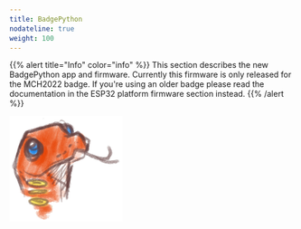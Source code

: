 ```yaml
---
title: BadgePython
nodateline: true
weight: 100
---
```


{{% alert title="Info" color="info" %}}
This section describes the new BadgePython app and firmware. Currently this firmware is only released for the MCH2022 badge. If you're using an older badge please read the documentation in the ESP32 platform firmware section instead.
{{% /alert %}}

<img alt="BadgePython logo" src="logo.jpg" style="max-width: 200px;">
